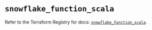 # `snowflake_function_scala`

Refer to the Terraform Registry for docs: [`snowflake_function_scala`](https://registry.terraform.io/providers/snowflake-labs/snowflake/1.0.3/docs/resources/function_scala).
